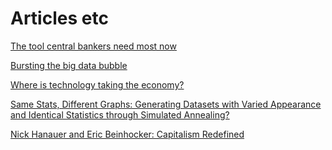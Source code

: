 # Articles etc

<a href="http://https://www.bloomberg.com/view/articles/2017-11-01/the-tool-central-bankers-need-most-now" target="blank"> The tool central bankers need most now</a>

<a href="http://onlinelibrary.wiley.com/doi/10.1111/j.1740-9713.2017.01035.x/full" target="blank"> Bursting the big data bubble</a>

<a href="https://www.mckinsey.com/business-functions/mckinsey-analytics/our-insights/where-is-technology-taking-the-economy?cid=soc-web" target="blank"> Where is technology taking the economy?</a>

<a href="https://www.autodeskresearch.com/publications/samestats" target="blank"> Same Stats, Different Graphs: Generating Datasets with Varied Appearance and Identical Statistics through Simulated Annealing?</a>

<a href="http://evonomics.com/redefining-capitalism-eric-beinhocker-nick-hanauer/" target="blank"> Nick Hanauer and Eric Beinhocker: Capitalism Redefined</a>


